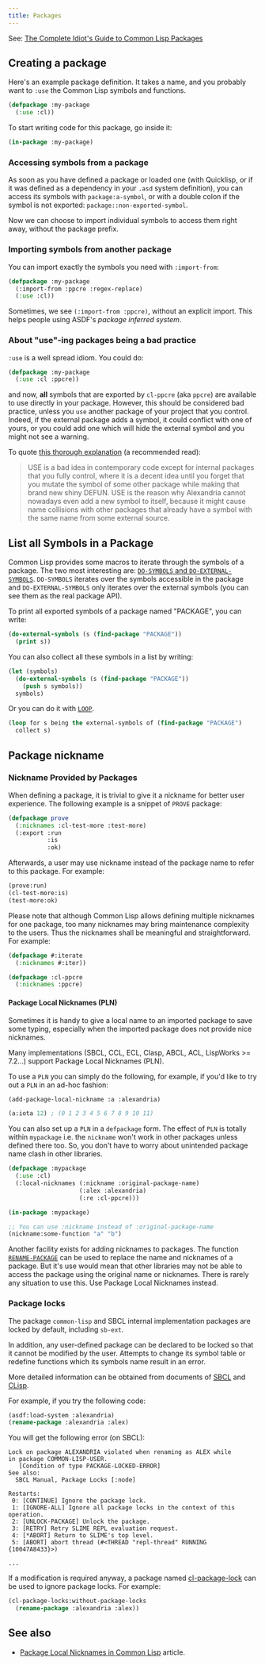 ```yaml
---
title: Packages
---
```


See: [The Complete Idiot's Guide to Common Lisp Packages][guide]

## Creating a package

Here's an example package definition. It takes a name, and you
probably want to `:use` the Common Lisp symbols and functions.

~~~lisp
(defpackage :my-package
  (:use :cl))
~~~

To start writing code for this package, go inside it:

~~~lisp
(in-package :my-package)
~~~

### Accessing symbols from a package

As soon as you have defined a package or loaded one (with Quicklisp,
or if it was defined as a dependency in your `.asd` system
definition), you can access its symbols with `package:a-symbol`, or
with a double colon if the symbol is not exported:
`package::non-exported-symbol`.

Now we can choose to import individual symbols to access them right
away, without the package prefix.


### Importing symbols from another package

You can import exactly the symbols you need with `:import-from`:

~~~lisp
(defpackage :my-package
  (:import-from :ppcre :regex-replace)
  (:use :cl))
~~~

Sometimes, we see `(:import-from :ppcre)`, without an explicit
import. This helps people using ASDF's *package inferred system*.


### About "use"-ing packages being a bad practice

`:use` is a well spread idiom. You could do:

~~~lisp
(defpackage :my-package
  (:use :cl :ppcre))
~~~

and now, **all** symbols that are exported by `cl-ppcre` (aka `ppcre`)
are available to use directly in your package. However, this should be
considered bad practice, unless you `use` another package of your
project that you control. Indeed, if the external package adds a
symbol, it could conflict with one of yours, or you could add one
which will hide the external symbol and you might not see a warning.

To quote [this thorough explanation](https://gist.github.com/phoe/2b63f33a2a4727a437403eceb7a6b4a3) (a recommended read):

> USE is a bad idea in contemporary code except for internal packages that you fully control, where it is a decent idea until you forget that you mutate the symbol of some other package while making that brand new shiny DEFUN. USE is the reason why Alexandria cannot nowadays even add a new symbol to itself, because it might cause name collisions with other packages that already have a symbol with the same name from some external source.


## List all Symbols in a Package

Common Lisp provides some macros to iterate through the symbols of a
package. The two most interesting are:
[`DO-SYMBOLS` and `DO-EXTERNAL-SYMBOLS`][do-sym]. `DO-SYMBOLS` iterates over the
symbols accessible in the package and `DO-EXTERNAL-SYMBOLS` only iterates over
the external symbols (you can see them as the real package API).

To print all exported symbols of a package named "PACKAGE", you can write:

~~~lisp
(do-external-symbols (s (find-package "PACKAGE"))
  (print s))
~~~

You can also collect all these symbols in a list by writing:

~~~lisp
(let (symbols)
  (do-external-symbols (s (find-package "PACKAGE"))
    (push s symbols))
  symbols)
~~~

Or you can do it with [`LOOP`][loop].

~~~lisp
(loop for s being the external-symbols of (find-package "PACKAGE")
  collect s)
~~~

## Package nickname

### Nickname Provided by Packages

When defining a package, it is trivial to give it a nickname for better user
experience. The following example is a snippet of `PROVE` package:

~~~lisp
(defpackage prove
  (:nicknames :cl-test-more :test-more)
  (:export :run
           :is
           :ok)
~~~

Afterwards, a user may use nickname instead of the package name to refer to this
package. For example:

~~~lisp
(prove:run)
(cl-test-more:is)
(test-more:ok)
~~~

Please note that although Common Lisp allows defining multiple nicknames for
one package, too many nicknames may bring maintenance complexity to the
users. Thus the nicknames shall be meaningful and straightforward. For
example:

~~~lisp
(defpackage #:iterate
  (:nicknames #:iter))

(defpackage :cl-ppcre
  (:nicknames :ppcre)
~~~

#### Package Local Nicknames (PLN)

Sometimes it is handy to give a local name to an imported package to
save some typing, especially when the imported package does not
provide nice nicknames.

Many implementations (SBCL, CCL, ECL, Clasp, ABCL, ACL, LispWorks >= 7.2…) support Package Local Nicknames (PLN).

To use a `PLN` you can simply do the following, for example, if you'd like to try out a `PLN` in an ad-hoc fashion:

~~~lisp
(add-package-local-nickname :a :alexandria)

(a:iota 12) ; (0 1 2 3 4 5 6 7 8 9 10 11)
~~~

You can also set up a `PLN` in a `defpackage` form. The effect of `PLN` is totally within `mypackage` i.e. the `nickname` won't work in other packages unless defined there too. So, you don't have to worry about unintended package name clash in other libraries.

~~~lisp
(defpackage :mypackage
  (:use :cl)
  (:local-nicknames (:nickname :original-package-name)
                    (:alex :alexandria)
                    (:re :cl-ppcre)))

(in-package :mypackage)

;; You can use :nickname instead of :original-package-name
(nickname:some-function "a" "b")
~~~

Another facility exists for adding nicknames to packages. The function [`RENAME-PACKAGE`](http://www.lispworks.com/documentation/HyperSpec/Body/f_rn_pkg.htm) can be used to replace the name and nicknames of a package. But it's use would mean that other libraries may not be able to access the package using the original name or nicknames. There is rarely any situation to use this. Use Package Local Nicknames instead.  


### Package locks

The package `common-lisp` and SBCL internal implementation packages are locked
by default, including `sb-ext`.

In addition, any user-defined package can be declared to be locked so that it
cannot be modified by the user. Attempts to change its symbol table or
redefine functions which its symbols name result in an error.

More detailed information can be obtained from documents of
[SBCL][sbcl-package-lock] and [CLisp][clisp-package-lock].

For example, if you try the following code:

~~~lisp
(asdf:load-system :alexandria)
(rename-package :alexandria :alex)
~~~

You will get the following error (on SBCL):

~~~
Lock on package ALEXANDRIA violated when renaming as ALEX while
in package COMMON-LISP-USER.
   [Condition of type PACKAGE-LOCKED-ERROR]
See also:
  SBCL Manual, Package Locks [:node]

Restarts:
 0: [CONTINUE] Ignore the package lock.
 1: [IGNORE-ALL] Ignore all package locks in the context of this operation.
 2: [UNLOCK-PACKAGE] Unlock the package.
 3: [RETRY] Retry SLIME REPL evaluation request.
 4: [*ABORT] Return to SLIME's top level.
 5: [ABORT] abort thread (#<THREAD "repl-thread" RUNNING {10047A8433}>)

...
~~~

If a modification is required anyway, a package named
[cl-package-lock][cl-package-lock] can be used to ignore package locks. For
example:

~~~lisp
(cl-package-locks:without-package-locks
  (rename-package :alexandria :alex))
~~~

## See also

- [Package Local Nicknames in Common Lisp](https://gist.github.com/phoe/2b63f33a2a4727a437403eceb7a6b4a3) article.

[guide]: http://www.flownet.com/gat/packages.pdf
[do-sym]: http://www.lispworks.com/documentation/HyperSpec/Body/m_do_sym.htm
[loop]: http://www.lispworks.com/documentation/HyperSpec/Body/06_a.htm
[rename-package]: http://www.lispworks.com/documentation/HyperSpec/Body/f_rn_pkg.htm
[sbcl-package-lock]: http://www.sbcl.org/manual/#Package-Locks
[clisp-package-lock]: https://clisp.sourceforge.io/impnotes/pack-lock.html
[cl-package-lock]: https://www.cliki.net/CL-PACKAGE-LOCKS
